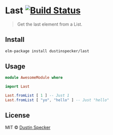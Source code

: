 # Last [![Build Status](https://travis-ci.org/dustinspecker/last.svg?branch=master)](https://travis-ci.org/dustinspecker/last)
> Get the last element from a List.

## Install

```bash
elm-package install dustinspecker/last
```

## Usage

```elm
module AwesomeModule where

import Last

Last.fromList [ 1 ] -- Just 1
Last.fromList [ "yo", "hello" ] -- Just "hello"
```

## License
MIT © [Dustin Specker](https://github.com/dustinspecker)
